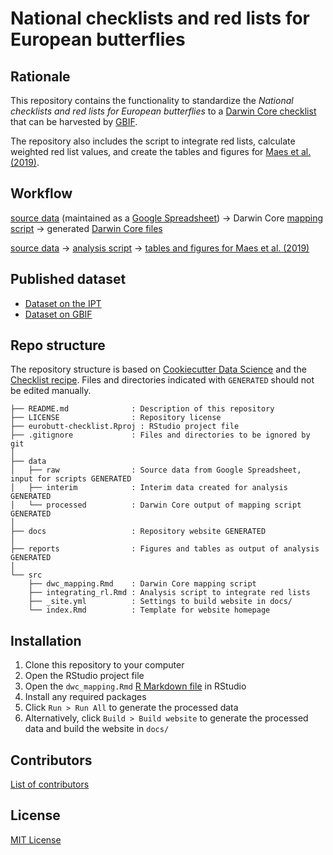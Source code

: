 # National checklists and red lists for European butterflies

## Rationale

This repository contains the functionality to standardize the _National checklists and red lists for European butterflies_ to a [Darwin Core checklist](https://www.gbif.org/dataset-classes) that can be harvested by [GBIF](http://www.gbif.org).

The repository also includes the script to integrate red lists, calculate weighted red list values, and create the tables and figures for [Maes et al. (2019)](https://doi.org/10.1007/s10841-019-00127-z).

## Workflow

[source data](https://github.com/inbo/eurobutt-checklist/tree/master/data/raw) (maintained as a [Google Spreadsheet](https://docs.google.com/spreadsheets/d/1RvxpOYf2ZrTu9nsTLumoi-G-GGhh6_lV37TNtPiVES4/edit?usp=sharing)) → Darwin Core [mapping script](https://inbo.github.io/eurobutt-checklist/dwc_mapping.html) → generated [Darwin Core files](https://github.com/inbo/eurobutt-checklist/tree/master/data/processed)

[source data](https://github.com/inbo/eurobutt-checklist/tree/master/data/raw) → [analysis script](https://inbo.github.io/eurobutt-checklist/integrating_rl.html) → [tables and figures for Maes et al. (2019)](https://github.com/inbo/eurobutt-checklist/tree/master/reports)

## Published dataset

* [Dataset on the IPT](https://ipt.inbo.be/resource?r=eurobutt-checklist)
* [Dataset on GBIF](https://doi.org/10.15468/ye7whj)

## Repo structure

The repository structure is based on [Cookiecutter Data Science](http://drivendata.github.io/cookiecutter-data-science/) and the [Checklist recipe](https://github.com/trias-project/checklist-recipe). Files and directories indicated with `GENERATED` should not be edited manually.

```
├── README.md              : Description of this repository
├── LICENSE                : Repository license
├── eurobutt-checklist.Rproj : RStudio project file
├── .gitignore             : Files and directories to be ignored by git
│
├── data
│   ├── raw                : Source data from Google Spreadsheet, input for scripts GENERATED
│   ├── interim            : Interim data created for analysis GENERATED
│   └── processed          : Darwin Core output of mapping script GENERATED
│
├── docs                   : Repository website GENERATED
│
├── reports                : Figures and tables as output of analysis GENERATED
│
└── src
    ├── dwc_mapping.Rmd    : Darwin Core mapping script
    ├── integrating_rl.Rmd : Analysis script to integrate red lists
    ├── _site.yml          : Settings to build website in docs/
    └── index.Rmd          : Template for website homepage
```

## Installation

1. Clone this repository to your computer
2. Open the RStudio project file
3. Open the `dwc_mapping.Rmd` [R Markdown file](https://rmarkdown.rstudio.com/) in RStudio
4. Install any required packages
5. Click `Run > Run All` to generate the processed data
6. Alternatively, click `Build > Build website` to generate the processed data and build the website in `docs/`

## Contributors

[List of contributors](https://github.com/inbo/eurobutt-checklist/contributors)

## License

[MIT License](https://github.com/inbo/eurobutt-checklist/blob/master/LICENSE)
